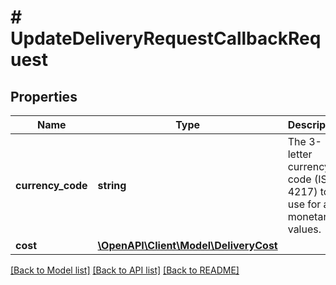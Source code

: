 # # UpdateDeliveryRequestCallbackRequest

## Properties

Name | Type | Description | Notes
------------ | ------------- | ------------- | -------------
**currency_code** | **string** | The 3-letter currency code (ISO 4217) to use for all monetary values. | [optional]
**cost** | [**\OpenAPI\Client\Model\DeliveryCost**](DeliveryCost.md) |  | [optional]

[[Back to Model list]](../../README.md#models) [[Back to API list]](../../README.md#endpoints) [[Back to README]](../../README.md)
